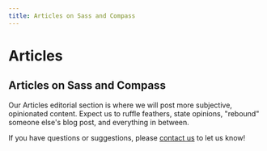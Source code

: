 ```yaml
---
title: Articles on Sass and Compass
---
```


# Articles

## Articles on Sass and Compass

Our Articles editorial section is where we will post more subjective, opinionated content. Expect us to ruffle feathers, state opinions, "rebound" someone else's blog post, and everything in between.

If you have questions or suggestions, please [contact us](/contact) to let us know!